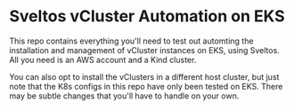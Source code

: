 # Sveltos vCluster Automation on EKS

This repo contains everything you'll need to test out automting the installation and management of vCluster instances on EKS, using Sveltos. All you need is an AWS account and a Kind cluster.

You can also opt to install the vClusters in a different host cluster, but just note that the K8s configs in this repo have only been tested on EKS. There may be subtle changes that you'll have to handle on your own.

